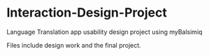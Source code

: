 # Interaction-Design-Project
Language Translation app usability design project using myBalsimiq

Files include design work and the final project.
